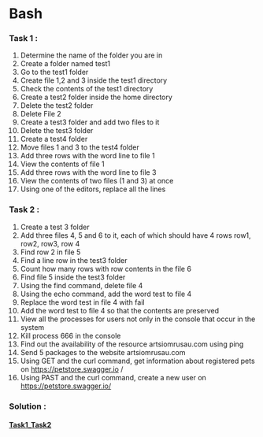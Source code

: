 
# Bash
 ### Task 1 :
1. Determine the name of the folder you are in
2. Create a folder named test1
3. Go to the test1 folder
4. Create file 1,2 and 3 inside the test1 directory
5. Check the contents of the test1 directory
6. Create a test2 folder inside the home directory
7. Delete the test2 folder
8. Delete File 2
9. Create a test3 folder and add two files to it
10. Delete the test3 folder
11. Create a test4 folder
12. Move files 1 and 3 to the test4 folder
13. Add three rows with the word line to file 1
14. View the contents of file 1
15. Add three rows with the word line to file 3
16. View the contents of two files (1 and 3) at once
17. Using one of the editors, replace all the lines

 ### Task 2 :
1. Create a test 3 folder
2. Add three files 4, 5 and 6 to it, each of which should have 4 rows row1, row2, row3, row 4
3. Find row 2 in file 5
4. Find a line row in the test3 folder
5. Count how many rows with row contents in the file 6
6. Find file 5 inside the test3 folder
7. Using the find command, delete file 4
8. Using the echo command, add the word test to file 4
9. Replace the word test in file 4 with fail
10. Add the word test to file 4 so that the contents are preserved
11. View all the processes for users not only in the console that occur in the system
12. Kill process 666 in the console
13. Find out the availability of the resource artsiomrusau.com using ping
14. Send 5 packages to the website artsiomrusau.com
15. Using GET and the curl command, get information about registered pets on https://petstore.swagger.io /
16. Using PAST and the curl command, create a new user on https://petstore.swagger.io/

 ### Solution :
 #### [Task1_Task2](bash_steps.txt)
